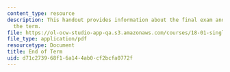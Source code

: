 ```yaml
---
content_type: resource
description: This handout provides information about the final exam and the end of
  the term.
file: https://ol-ocw-studio-app-qa.s3.amazonaws.com/courses/18-01-single-variable-calculus-fall-2006/d71c273968f16a144ab0cf2bcfa0772f_endoftermf06.pdf
file_type: application/pdf
resourcetype: Document
title: End of Term
uid: d71c2739-68f1-6a14-4ab0-cf2bcfa0772f
---
```

